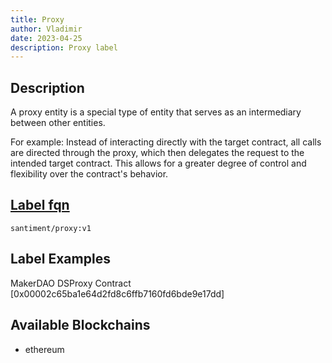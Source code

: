 ```yaml
---
title: Proxy
author: Vladimir
date: 2023-04-25
description: Proxy label
---
```


## Description

A proxy entity is a special type of entity that serves as an intermediary between other entities. 

For example: Instead of interacting directly with the target contract, all calls are directed through the proxy, which then delegates 
the request to the intended target contract. This allows for a greater degree of control and flexibility over the 
contract's behavior.

## [Label fqn](/label-fqn)

`santiment/proxy:v1`

## Label Examples

MakerDAO DSProxy Contract [0x00002c65ba1e64d2fd8c6ffb7160fd6bde9e17dd]

## Available Blockchains

* ethereum